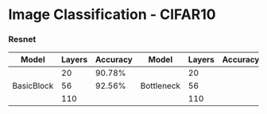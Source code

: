# Image Classification - CIFAR10

### Resnet
| Model | Layers | Accuracy | Model | Layers | Accuracy |
|  ----  | ----  | ---- | ---- | ----| ---|
|           |20 | 90.78% |           |    20  |         |     
|BasicBlock |56 | 92.56% | Bottleneck|    56 |         |
|           | 110 |      |           |    110|        |
